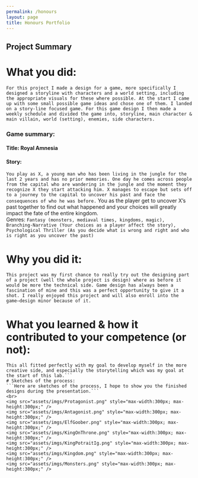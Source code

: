 ```yaml
---
permalink: /honours
layout: page
title: Honours Portfolio
---
```


## Project Summary


# What you did:
```For this project I made a design for a game, more specifically I designed a storyline with characters and a world setting, including the appropriate visuals for these where possible. At the start I came up with some small possible game ideas and chose one of them. I landed on a story-line focused game. For this game design I then made a weekly schedule and divided the game into, storyline, main character & main villain, world (setting), enemies, side characters.```
### Game summary:
#### Title: Royal Amnesia
#### Story:
```You play as X, a young man who has been living in the jungle for the last 2 years and has no prior memories. One day he comes across people from the capital who are wandering in the jungle and the moment they recognize X they start attacking him. X manages to escape but sets off to a journey to the capital to uncover his past and face the consequences of who he was before.```
You as the player get to uncover X’s past together to find out what happened and your choices will greatly impact the fate of the entire kingdom.
<br>Genres: ```Fantasy (monsters, mediaval times, kingdoms, magic), Branching-Narrative (Your choices as a player affect the story), Psychological Thriller (As you decide what is wrong and right and who is right as you uncover the past)```

# Why you did it:
```This project was my first chance to really try out the designing part of a project (well the whole project is design) where as before it would be more the technical side. Game design has always been a fascination of mine and this was a perfect opportunity to give it a shot. I really enjoyed this project and will also enroll into the game–design minor because of it.```
# What you learned & how it contributed to your competence (or not):
```In this project I think the most present skill was the workflow, learning to do what in what order, how to make certain decisions like what colors to use, and how to design certain characters. I cannot say with certainty that it improved my creativity or creative skills for I find that difficult to measure, however I think the (coming back on the workflow) the way I handle creative tasks has improved. I have done creative assignments for school before in a sense of writing but not visual design, and while I think the way I approached it was satisfactory I know I would do it better having gained this experience.
This all fitted perfectly with my goal to develop myself in the more creative side, and especially the storytelling which was my goal at the start of this lab.```
# Sketches of the process:
```Here are sketches of the process, I hope to show you the finished designs during the presentation.```
<br>
<img src="assets/imgs/Protagonist.png" style="max-width:300px; max-height:300px;" />
<img src="assets/imgs/Antagonist.png" style="max-width:300px; max-height:300px;" />
<img src="assets/imgs/ElfGoober.png" style="max-width:300px; max-height:300px;" />
<img src="assets/imgs/KingOnThrone.png" style="max-width:300px; max-height:300px;" />
<img src="assets/imgs/KingPotraitIg.png" style="max-width:300px; max-height:300px;" />
<img src="assets/imgs/Kingdom.png" style="max-width:300px; max-height:300px;" />
<img src="assets/imgs/Monsters.png" style="max-width:300px; max-height:300px;" />
